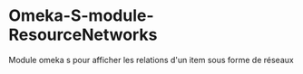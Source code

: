# Omeka-S-module-ResourceNetworks
Module omeka s pour afficher les relations d'un item sous forme de réseaux

